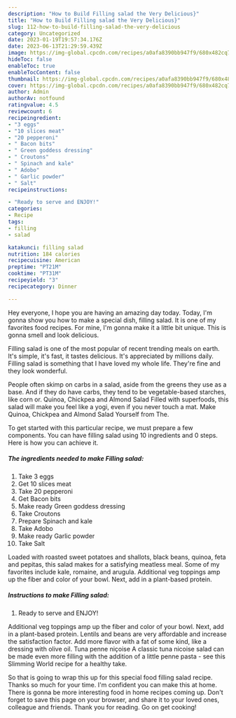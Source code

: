 ```yaml
---
description: "How to Build Filling salad the Very Delicious}"
title: "How to Build Filling salad the Very Delicious}"
slug: 112-how-to-build-filling-salad-the-very-delicious
category: Uncategorized
date: 2023-01-19T19:57:34.176Z
date: 2023-06-13T21:29:59.439Z
image: https://img-global.cpcdn.com/recipes/a0afa8390bb947f9/680x482cq70/filling-salad-recipe-main-photo.jpg
hideToc: false
enableToc: true
enableTocContent: false
thumbnail: https://img-global.cpcdn.com/recipes/a0afa8390bb947f9/680x482cq70/filling-salad-recipe-main-photo.jpg
cover: https://img-global.cpcdn.com/recipes/a0afa8390bb947f9/680x482cq70/filling-salad-recipe-main-photo.jpg
author: Admin
authorAv: notfound
ratingvalue: 4.5
reviewcount: 6
recipeingredient:
- "3 eggs"
- "10 slices meat"
- "20 pepperoni"
- " Bacon bits"
- " Green goddess dressing"
- " Croutons"
- " Spinach and kale"
- " Adobo"
- " Garlic powder"
- " Salt"
recipeinstructions:

- "Ready to serve and ENJOY!"
categories:
- Recipe
tags:
- filling
- salad

katakunci: filling salad 
nutrition: 184 calories
recipecuisine: American
preptime: "PT21M"
cooktime: "PT31M"
recipeyield: "3"
recipecategory: Dinner

---
```



Hey everyone, I hope you are having an amazing day today. Today, I'm gonna show you how to make a special dish, filling salad. It is one of my favorites food recipes. For mine, I'm gonna make it a little bit unique. This is gonna smell and look delicious.

Filling salad is one of the most popular of recent trending meals on earth. It's simple, it's fast, it tastes delicious. It's appreciated by millions daily. Filling salad is something that I have loved my whole life. They're fine and they look wonderful.

People often skimp on carbs in a salad, aside from the greens they use as a base. And if they do have carbs, they tend to be vegetable-based starches, like corn or. Quinoa, Chickpea and Almond Salad Filled with superfoods, this salad will make you feel like a yogi, even if you never touch a mat. Make Quinoa, Chickpea and Almond Salad Yourself from The.


To get started with this particular recipe, we must prepare a few components. You can have filling salad using 10 ingredients and 0 steps. Here is how you can achieve it.

<!--inarticleads1-->

##### The ingredients needed to make Filling salad:

1. Take 3 eggs
1. Get 10 slices meat
1. Take 20 pepperoni
1. Get  Bacon bits
1. Make ready  Green goddess dressing
1. Take  Croutons
1. Prepare  Spinach and kale
1. Take  Adobo
1. Make ready  Garlic powder
1. Take  Salt


Loaded with roasted sweet potatoes and shallots, black beans, quinoa, feta and pepitas, this salad makes for a satisfying meatless meal. Some of my favorites include kale, romaine, and arugula. Additional veg toppings amp up the fiber and color of your bowl. Next, add in a plant-based protein. 

<!--inarticleads2-->

##### Instructions to make Filling salad:


1. Ready to serve and ENJOY!

Additional veg toppings amp up the fiber and color of your bowl. Next, add in a plant-based protein. Lentils and beans are very affordable and increase the satisfaction factor. Add more flavor with a fat of some kind, like a dressing with olive oil. Tuna penne niçoise A classic tuna nicoise salad can be made even more filling with the addition of a little penne pasta - see this Slimming World recipe for a healthy take. 

So that is going to wrap this up for this special food filling salad recipe. Thanks so much for your time. I'm confident you can make this at home. There is gonna be more interesting food in home recipes coming up. Don't forget to save this page on your browser, and share it to your loved ones, colleague and friends. Thank you for reading. Go on get cooking!
